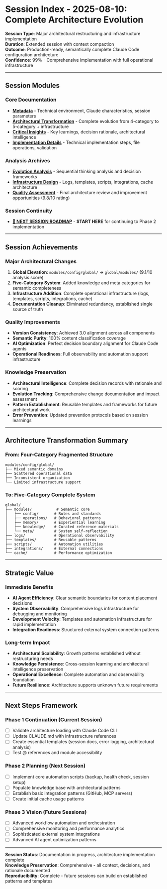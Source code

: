 # Session Index - 2025-08-10: Complete Architecture Evolution

**Session Type**: Major architectural restructuring and infrastructure implementation  
**Duration**: Extended session with context compaction  
**Outcome**: Production-ready, semantically complete Claude Code configuration architecture  
**Confidence**: 99% - Comprehensive implementation with full operational infrastructure  

---

## Session Modules

### Core Documentation
- **[Metadata](./metadata.md)** - Technical environment, Claude characteristics, session parameters
- **[Architectural Transformation](./architectural-transformation.md)** - Complete evolution from 4-category to 5-category + infrastructure
- **[Critical Insights](./critical-insights.md)** - Key learnings, decision rationale, architectural intelligence
- **[Implementation Details](./implementation-details.md)** - Technical implementation steps, file operations, validation

### Analysis Archives  
- **[Evolution Analysis](./evolution-analysis.md)** - Sequential thinking analysis and decision frameworks
- **[Infrastructure Design](./infrastructure-design.md)** - Logs, templates, scripts, integrations, cache architecture
- **[Quality Assessment](./quality-assessment.md)** - Final architecture review and improvement opportunities (9.8/10 rating)

### Session Continuity
- **[🎯 NEXT SESSION ROADMAP](./NEXT-SESSION-ROADMAP.md)** - **START HERE** for continuing to Phase 2 implementation

---

## Session Achievements

### Major Architectural Changes
1. **Global Elevation**: `modules/config/global/` → `global/modules/` (9.1/10 analysis score)
2. **Five-Category System**: Added knowledge and meta categories for semantic completeness
3. **Infrastructure Addition**: Complete operational infrastructure (logs, templates, scripts, integrations, cache)
4. **Documentation Cleanup**: Eliminated redundancy, established single source of truth

### Quality Improvements
- **Version Consistency**: Achieved 3.0 alignment across all components
- **Semantic Purity**: 100% content classification coverage
- **AI Optimization**: Perfect decision boundary alignment for Claude Code agents
- **Operational Readiness**: Full observability and automation support infrastructure

### Knowledge Preservation
- **Architectural Intelligence**: Complete decision records with rationale and scoring
- **Evolution Tracking**: Comprehensive change documentation and impact assessment
- **Pattern Establishment**: Reusable templates and frameworks for future architectural work
- **Error Prevention**: Updated prevention protocols based on session learnings

---

## Architecture Transformation Summary

### From: Four-Category Fragmented Structure
```
modules/config/global/
├── Mixed semantic domains
├── Scattered operational data  
├── Inconsistent organization
└── Limited infrastructure support
```

### To: Five-Category Complete System
```
global/
├── modules/           # Semantic core
│   ├── config/       # Rules and standards
│   ├── operations/   # Behavioral patterns  
│   ├── memory/       # Experiential learning
│   ├── knowledge/    # Curated reference materials
│   └── meta/         # System self-reflection
├── logs/             # Operational observability
├── templates/        # Reusable patterns
├── scripts/          # Automation utilities
├── integrations/     # External connections  
└── cache/            # Performance optimization
```

---

## Strategic Value

### Immediate Benefits
- **AI Agent Efficiency**: Clear semantic boundaries for content placement decisions
- **System Observability**: Comprehensive logs infrastructure for debugging and monitoring
- **Development Velocity**: Templates and automation infrastructure for rapid implementation
- **Integration Readiness**: Structured external system connection patterns

### Long-term Impact
- **Architectural Scalability**: Growth patterns established without restructuring needs
- **Knowledge Persistence**: Cross-session learning and architectural intelligence preservation
- **Operational Excellence**: Complete automation and observability foundation
- **Future Resilience**: Architecture supports unknown future requirements

---

## Next Steps Framework

### Phase 1 Continuation (Current Session)
- [ ] Validate architecture loading with Claude Code CLI
- [ ] Update CLAUDE.md with infrastructure references  
- [ ] Create essential templates (session docs, error logging, architectural analysis)
- [ ] Test @ references and module accessibility

### Phase 2 Planning (Next Session)
- [ ] Implement core automation scripts (backup, health check, session setup)
- [ ] Populate knowledge base with architectural patterns
- [ ] Establish basic integration patterns (GitHub, MCP servers)
- [ ] Create initial cache usage patterns

### Phase 3 Vision (Future Sessions)
- [ ] Advanced workflow automation and orchestration
- [ ] Comprehensive monitoring and performance analytics
- [ ] Sophisticated external system integrations
- [ ] Advanced AI agent optimization patterns

---

**Session Status**: Documentation in progress, architecture implementation complete  
**Knowledge Preservation**: Comprehensive - all context, decisions, and rationale documented  
**Reproducibility**: Complete - future sessions can build on established patterns and templates